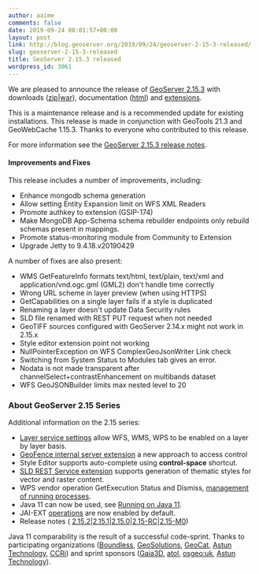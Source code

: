 ```yaml
---
author: aaime
comments: false
date: 2019-09-24 08:01:57+00:00
layout: post
link: http://blog.geoserver.org/2019/09/24/geoserver-2-15-3-released/
slug: geoserver-2-15-3-released
title: GeoServer 2.15.3 released
wordpress_id: 3061
---
```





We are pleased to announce the release of [GeoServer 2.15.3](http://geoserver.org/release/2.15.3/) with downloads ([zip](https://sourceforge.net/projects/geoserver/files/GeoServer/2.15.3/geoserver-2.15.3-bin.zip/download)|[war](https://sourceforge.net/projects/geoserver/files/GeoServer/2.15.3/geoserver-2.15.3-war.zip/download)), documentation ([html](https://sourceforge.net/projects/geoserver/files/GeoServer/2.15.3/geoserver-2.15.3-htmldoc.zip/download)) and [extensions](https://sourceforge.net/projects/geoserver/files/GeoServer/2.15.3/extensions/).







This is a maintenance release and is a recommended update for existing installations. This release is made in conjunction with GeoTools 21.3 and GeoWebCache 1.15.3. Thanks to everyone who contributed to this release.







For more information see the [GeoServer 2.15.3 release notes](https://osgeo-org.atlassian.net/secure/ReleaseNote.jspa?projectId=10000&version=16761).







#### Improvements and Fixes







This release includes a number of improvements, including:







  * Enhance mongodb schema generation
  * Allow setting Entity Expansion limit on WFS XML Readers
  * Promote authkey to extension (GSIP-174)
  * Make MongoDB App-Schema schema rebuilder endpoints only rebuild schemas present in mappings.
  * Promote status-monitoring module from Community to Extension
  * Upgrade Jetty to 9.4.18.v20190429






A number of fixes are also present:







  * WMS GetFeatureInfo formats text/html, text/plain, text/xml and application/vnd.ogc.gml (GML2) don't handle time correctly
  * Wrong URL scheme in layer preview (when using HTTPS)
  * GetCapabilities on a single layer fails if a style is duplicated
  * Renaming a layer doesn't update Data Security rules
  * SLD file renamed with REST PUT request when not needed
  * GeoTIFF sources configured with GeoServer 2.14.x might not work in 2.15.x
  * Style editor extension point not working
  * NullPointerException on WFS ComplexGeoJsonWriter Link check
  * Switching from System Status to Modules tab gives an error.
  * Nodata is not made transparent after channelSelect+contrastEnhancement on multibands dataset
  * WFS GeoJSONBuilder limits max nested level to 20






### About GeoServer 2.15 Series







Additional information on the 2.15 series:







  * [Layer service settings](https://docs.geoserver.org/latest/en/user/data/webadmin/layers.html#services-settings) allow WFS, WMS, WPS to be enabled on a layer by layer basis.
  * [GeoFence internal server extension](https://docs.geoserver.org/latest/en/user/extensions/geofence-server/index.html) a new approach to access control
  * Style Editor supports auto-complete using **control-space** shortcut.
  * [SLD REST Service extension](https://docs.geoserver.org/latest/en/user/extensions/sldservice/index.html) supports generation of thematic styles for vector and raster content.
  * WPS vendor operation GetExecution Status and Dismiss, [management of running processes](https://docs.geoserver.org/latest/en/user/services/wps/operations.html).
  * Java 11 can now be used, see [Running on Java 11](https://docs.geoserver.org/latest/en/user/production/java.html#running-on-java-11).
  * JAI-EXT [operations](https://docs.geoserver.org/latest/en/user/configuration/image_processing/index.html#jai-ext) are now enabled by default.
  * Release notes ( [2.15.2](https://osgeo-org.atlassian.net/secure/ReleaseNote.jspa?projectId=10000&version=16757)|[2.15.1](https://osgeo-org.atlassian.net/secure/ReleaseNote.jspa?projectId=10000&version=16753)|[2.15.0](https://osgeo-org.atlassian.net/jira/secure/ReleaseNote.jspa?projectId=10000&version=16736)|[2.15-RC](https://osgeo-org.atlassian.net/jira/secure/ReleaseNote.jspa?projectId=10000&version=16740)|[2.15-M0](https://osgeo-org.atlassian.net/jira/secure/ReleaseNote.jspa?projectId=10000&version=16746))






Java 11 comparability is the result of a successful code-sprint. Thanks to participating organizations ([Boundless](http://boundlessgeo.com/), [GeoSolutions](https://www.geo-solutions.it/), [GeoCat](https://www.geocat.net/), [Astun Technology](https://astuntechnology.com/), [CCRi](https://www.ccri.com/)) and sprint sponsors ([Gaia3D](http://www.gaia3d.com/), [atol](https://www.atolcd.com/), [osgeo:uk](https://uk.osgeo.org/), [Astun Technology](https://astuntechnology.com/)).



